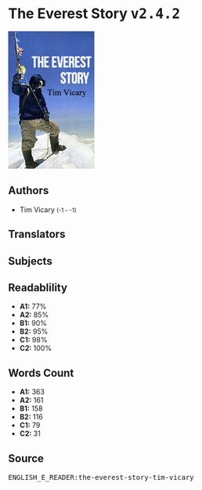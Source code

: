 # The Everest Story <kbd>v2.4.2</kbd>

![](./cover.medium.jpg "")

## Authors


 - Tim Vicary <small>(-1 - -1)</small>

## Translators



## Subjects



## Readablility


 - **A1:** 77%
 - **A2:** 85%
 - **B1:** 90%
 - **B2:** 95%
 - **C1:** 98%
 - **C2:** 100%

## Words Count


 - **A1:** 363
 - **A2:** 161
 - **B1:** 158
 - **B2:** 116
 - **C1:** 79
 - **C2:** 31

## Source


<kbd>ENGLISH_E_READER:the-everest-story-tim-vicary</kbd>
